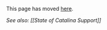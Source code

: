 This page has moved [here](https://flutter.dev/docs/development/tools/sdk/release-notes/release-notes-1.9.1).

_See also: [[State of Catalina Support]]_